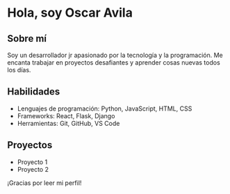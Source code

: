 # Hola, soy Oscar Avila

## Sobre mí

Soy un desarrollador jr apasionado por la tecnología y la programación. Me encanta trabajar en proyectos desafiantes y aprender cosas nuevas todos los días.

## Habilidades

- Lenguajes de programación: Python, JavaScript, HTML, CSS
- Frameworks: React, Flask, Django
- Herramientas: Git, GitHub, VS Code

## Proyectos

- Proyecto 1
- Proyecto 2

¡Gracias por leer mi perfil!
